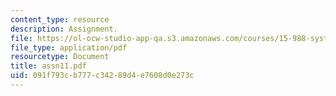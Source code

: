 ```yaml
---
content_type: resource
description: Assignment.
file: https://ol-ocw-studio-app-qa.s3.amazonaws.com/courses/15-988-system-dynamics-self-study-fall-1998-spring-1999/091f793cb777c34289d4e7608d0e273c_assn11.pdf
file_type: application/pdf
resourcetype: Document
title: assn11.pdf
uid: 091f793c-b777-c342-89d4-e7608d0e273c
---
```

